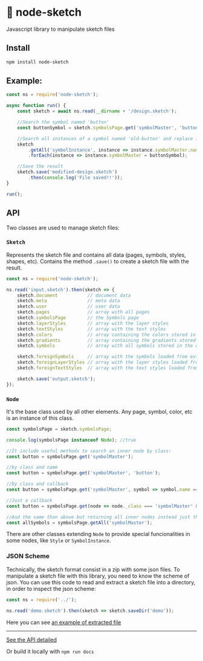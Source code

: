 # 💎 node-sketch
Javascript library to manipulate sketch files

## Install

```sh
npm install node-sketch
```

## Example:

```js
const ns = require('node-sketch');

async function run() {
    const sketch = await ns.read(__dirname + '/design.sketch');

    //Search the symbol named 'button'
    const buttonSymbol = sketch.symbolsPage.get('symbolMaster', 'button');

    //Search all instances of a symbol named 'old-button' and replace it with 'button'
    sketch
        .getAll('symbolInstance', instance => instance.symbolMaster.name === 'old-button')
        .forEach(instance => instance.symbolMaster = buttonSymbol);

    //Save the result
    sketch.save('modified-design.sketch')
        .then(console.log('File saved!!'));
}

run();
```

## API

Two classes are used to manage sketch files:

### `Sketch`

Represents the sketch file and contains all data (pages, symbols, styles, shapes, etc). Contains the method `.save()` to create a sketch file with the result.

```js
const ns = require('node-sketch');

ns.read('input.sketch').then(sketch => {
    sketch.document           // document data
    sketch.meta               // meta data
    sketch.user               // user data
    sketch.pages              // array with all pages
    sketch.symbolsPage        // the Symbols page
    sketch.layerStyles        // array with the layer styles
    sketch.textStyles         // array with the text styles
    sketch.colors             // array containing the colors stored in the color palette
    sketch.gradients          // array containing the gradients stored in the gradient palette
    sketch.symbols            // array with all symbols stored in the document

    sketch.foreignSymbols     // array with the symbols loaded from external libraries
    sketch.foreignLayerStyles // array with the layer styles loaded from external libraries
    sketch.foreignTextStyles  // array with the text styles loaded from external libraries

    sketch.save('output.sketch');
});
```

### `Node`

It's the base class used by all other elements. Any page, symbol, color, etc is an instance of this class.

```js
const symbolsPage = sketch.symbolsPage;

console.log(symbolsPage instanceof Node); //true 

//It include useful methods to search an inner node by class:
const button = symbolsPage.get('symbolMaster');

//by class and name
const button = symbolsPage.get('symbolMaster', 'button');

//by class and callback
const button = symbolsPage.get('symbolMaster', symbol => symbol.name === 'button');

//Just a callback
const button = symbolsPage.get(node => node._class === 'symbolMaster' && node.name === 'button');

//And the same than above but returning all inner nodes instead just the first:
const allSymbols = symbolsPage.getAll('symbolMaster');
```

There are other classes extending `Node` to provide special funcionalities in some nodes, like `Style` or `SymbolInstance`.

### JSON Scheme

Technically, the sketch format consist in a zip with some json files. To manipulate a sketch file with this library, you need to know the scheme of json. You can use this code to read and extract a sketch file into a directory, in order to inspect the json scheme:

```js
const ns = require('../');

ns.read('demo.sketch').then(sketch => sketch.saveDir('demo'));
```
Here you can see [an example of extracted file](scheme)

---

[See the API detailed](https://oscarotero.github.io/node-sketch/)

Or build it locally with `npm run docs`
